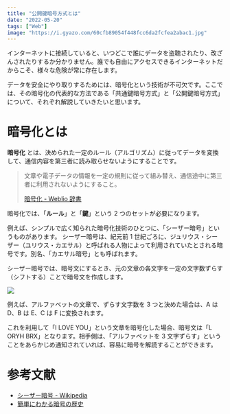 ```yaml
---
title: "公開鍵暗号方式とは"
date: "2022-05-20"
tags: ["Web"]
image: "https://i.gyazo.com/60cfb89054f448fcc6da2fcfea2abac1.jpg"
---
```


インターネットに接続していると、いつどこで誰にデータを盗聴されたり、改ざんされたりするか分かりません。誰でも自由にアクセスできるインターネットだからこそ、様々な危険が常に存在します。

データを安全にやり取りするためには、暗号化という技術が不可欠です。ここでは、その暗号化の代表的な方法である「共通鍵暗号方式」と「公開鍵暗号方式」について、それぞれ解説していきたいと思います。

# 暗号化とは

**暗号化** とは、決められた一定のルール（アルゴリズム）に従ってデータを変換して、通信内容を第三者に読み取らせないようにすることです。

> 文章や電子データの情報を一定の規則に従って組み替え、通信途中に第三者に利用されないようにすること。
>
> [暗号化 - Weblio 辞書](https://www.weblio.jp/content/%E6%9A%97%E5%8F%B7%E5%8C%96)

暗号化では、「**ルール**」と「**鍵**」という 2 つのセットが必要になります。

例えば、シンプルで広く知られた暗号化技術のひとつに、「シーザー暗号」というものがあります。
シーザー暗号は、紀元前 1 世紀ごろに、ジュリウス・シーザー（ユリウス・カエサル）と呼ばれる人物によって利用されていたとされる暗号です。別名、「カエサル暗号」とも呼ばれます。

シーザー暗号では、暗号文にするとき、元の文章の各文字を一定の文字数ずらす（シフトする）ことで暗号文を作成します。

![](https://storage.googleapis.com/zenn-user-upload/0fff9ae420a4-20220611.png)

例えば、アルファベットの文章で、ずらす文字数を 3 つと決めた場合は、A は D、B は E、C は F に変換されます。

これを利用して「I LOVE YOU」という文章を暗号化した場合、暗号文は「L ORYH BRX」となります。相手側は、「アルファベットを 3 文字ずらす」ということをあらかじめ通知されていれば、容易に暗号を解読することができます。

# 参考文献

<!-- - ルール：「文字をずらす」ということ
- 鍵：3（ずらす文字数）
- 平文：暗号にする前の元の文章のこと
- 復号する：暗号を解くこと -->

- [シーザー暗号 - Wikipedia](https://ja.wikipedia.org/wiki/%E3%82%B7%E3%83%BC%E3%82%B6%E3%83%BC%E6%9A%97%E5%8F%B7)
- [簡単にわかる暗号の歴史](https://www.digicert.co.jp/welcome/pdf/wp_encryption_history.pdf)
